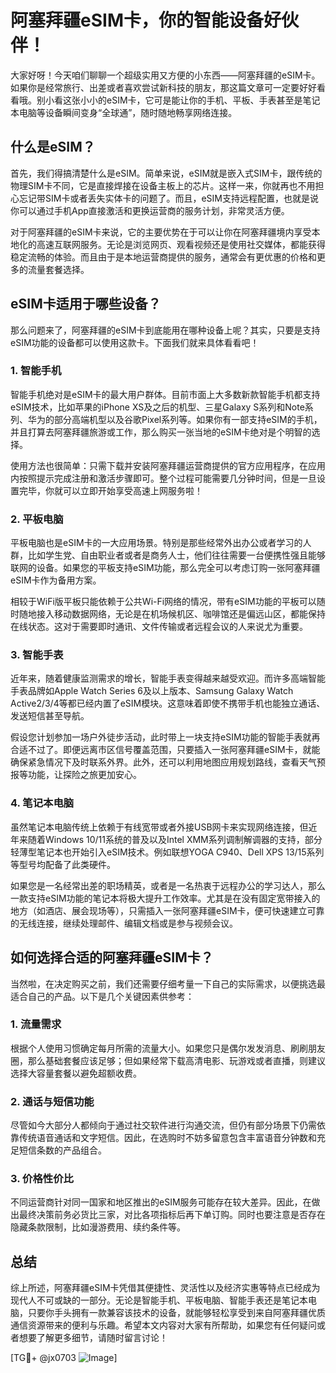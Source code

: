 # 阿塞拜疆eSIM卡，你的智能设备好伙伴！

大家好呀！今天咱们聊聊一个超级实用又方便的小东西——阿塞拜疆的eSIM卡。如果你是经常旅行、出差或者喜欢尝试新科技的朋友，那这篇文章可一定要好好看看哦。别小看这张小小的eSIM卡，它可是能让你的手机、平板、手表甚至是笔记本电脑等设备瞬间变身“全球通”，随时随地畅享网络连接。

## 什么是eSIM？

首先，我们得搞清楚什么是eSIM。简单来说，eSIM就是嵌入式SIM卡，跟传统的物理SIM卡不同，它是直接焊接在设备主板上的芯片。这样一来，你就再也不用担心忘记带SIM卡或者丢失实体卡的问题了。而且，eSIM支持远程配置，也就是说你可以通过手机App直接激活和更换运营商的服务计划，非常灵活方便。

对于阿塞拜疆的eSIM卡来说，它的主要优势在于可以让你在阿塞拜疆境内享受本地化的高速互联网服务。无论是浏览网页、观看视频还是使用社交媒体，都能获得稳定流畅的体验。而且由于是本地运营商提供的服务，通常会有更优惠的价格和更多的流量套餐选择。

## eSIM卡适用于哪些设备？

那么问题来了，阿塞拜疆的eSIM卡到底能用在哪种设备上呢？其实，只要是支持eSIM功能的设备都可以使用这款卡。下面我们就来具体看看吧！

### 1. 智能手机

智能手机绝对是eSIM卡的最大用户群体。目前市面上大多数新款智能手机都支持eSIM技术，比如苹果的iPhone XS及之后的机型、三星Galaxy S系列和Note系列、华为的部分高端机型以及谷歌Pixel系列等。如果你有一部支持eSIM的手机，并且打算去阿塞拜疆旅游或工作，那么购买一张当地的eSIM卡绝对是个明智的选择。

使用方法也很简单：只需下载并安装阿塞拜疆运营商提供的官方应用程序，在应用内按照提示完成注册和激活步骤即可。整个过程可能需要几分钟时间，但是一旦设置完毕，你就可以立即开始享受高速上网服务啦！

### 2. 平板电脑

平板电脑也是eSIM卡的一大应用场景。特别是那些经常外出办公或者学习的人群，比如学生党、自由职业者或者是商务人士，他们往往需要一台便携性强且能够联网的设备。如果您的平板支持eSIM功能，那么完全可以考虑订购一张阿塞拜疆eSIM卡作为备用方案。

相较于WiFi版平板只能依赖于公共Wi-Fi网络的情况，带有eSIM功能的平板可以随时随地接入移动数据网络，无论是在机场候机区、咖啡馆还是偏远山区，都能保持在线状态。这对于需要即时通讯、文件传输或者远程会议的人来说尤为重要。

### 3. 智能手表

近年来，随着健康监测需求的增长，智能手表变得越来越受欢迎。而许多高端智能手表品牌如Apple Watch Series 6及以上版本、Samsung Galaxy Watch Active2/3/4等都已经内置了eSIM模块。这意味着即使不携带手机也能独立通话、发送短信甚至导航。

假设您计划参加一场户外徒步活动，此时带上一块支持eSIM功能的智能手表就再合适不过了。即便远离市区信号覆盖范围，只要插入一张阿塞拜疆eSIM卡，就能确保紧急情况下及时联系外界。此外，还可以利用地图应用规划路线，查看天气预报等功能，让探险之旅更加安心。

### 4. 笔记本电脑

虽然笔记本电脑传统上依赖于有线宽带或者外接USB网卡来实现网络连接，但近年来随着Windows 10/11系统的普及以及Intel XMM系列调制解调器的支持，部分轻薄型笔记本也开始引入eSIM技术。例如联想YOGA C940、Dell XPS 13/15系列等型号均配备了此类硬件。

如果您是一名经常出差的职场精英，或者是一名热衷于远程办公的学习达人，那么一款支持eSIM功能的笔记本将极大提升工作效率。尤其是在没有固定宽带接入的地方（如酒店、展会现场等），只需插入一张阿塞拜疆eSIM卡，便可快速建立可靠的无线连接，继续处理邮件、编辑文档或是参与视频会议。

## 如何选择合适的阿塞拜疆eSIM卡？

当然啦，在决定购买之前，我们还需要仔细考量一下自己的实际需求，以便挑选最适合自己的产品。以下是几个关键因素供参考：

### 1. 流量需求

根据个人使用习惯确定每月所需的流量大小。如果您只是偶尔发发消息、刷刷朋友圈，那么基础套餐应该足够；但如果经常下载高清电影、玩游戏或者直播，则建议选择大容量套餐以避免超额收费。

### 2. 通话与短信功能

尽管如今大部分人都倾向于通过社交软件进行沟通交流，但仍有部分场景下仍需依靠传统语音通话和文字短信。因此，在选购时不妨多留意包含丰富语音分钟数和充足短信条数的产品组合。

### 3. 价格性价比

不同运营商针对同一国家和地区推出的eSIM服务可能存在较大差异。因此，在做出最终决策前务必货比三家，对比各项指标后再下单订购。同时也要注意是否存在隐藏条款限制，比如漫游费用、续约条件等。

## 总结

综上所述，阿塞拜疆eSIM卡凭借其便捷性、灵活性以及经济实惠等特点已经成为现代人不可或缺的一部分。无论是智能手机、平板电脑、智能手表还是笔记本电脑，只要你手头拥有一款兼容该技术的设备，就能够轻松享受到来自阿塞拜疆优质通信资源带来的便利与乐趣。希望本文内容对大家有所帮助，如果您有任何疑问或者想要了解更多细节，请随时留言讨论！

[TG💪+ @jx0703 ![Image](https://github.com/user-attachments/assets/dbca1d08-cadb-493c-b0ec-ad6f7a83f270)]